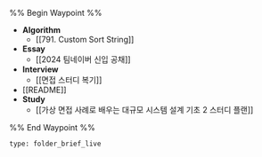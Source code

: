 %% Begin Waypoint %%
- **Algorithm**
	- [[791. Custom Sort String]]
- **Essay**
	- [[2024 팀네이버 신입 공채]]
- **Interview**
	- [[면접 스터디 복기]]
- [[README]]
- **Study**
	- [[가상 면접 사례로 배우는 대규모 시스템 설계 기초 2 스터디 플랜]]

%% End Waypoint %%
 
```ccard
type: folder_brief_live
```
 
